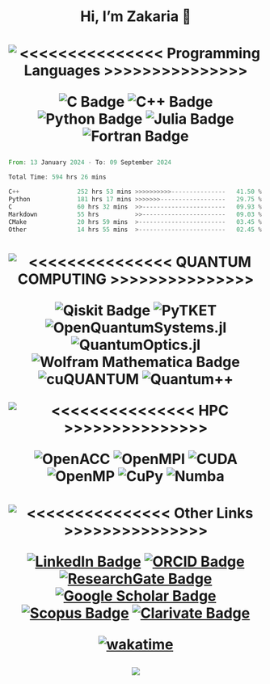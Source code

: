 

<h1 align="center"> Hi, I’m Zakaria 👋
 </h1>




 <!--![Profile views](https://gpvc.arturio.dev/dahbiz)
 <!-- - 🌱 I’m currently learning ... -->
<!-- -  ... -->
<!--- - 📫 How to reach me  on email... --->


<!--START_SECTION:SHOW_COMMIT-->

<!--END_SECTION:SHOW_COMMIT-->



<!--START_SECTION:SHOW_OS-->

<!--END_SECTION:SHOW_OS-->


<!--START_SECTION:SHOW_PROJECTS-->

<!--END_SECTION:SHOW_PROJECTS-->


<!--START_SECTION:SHOW_EDITORS-->

<!--END_SECTION:SHOW_EDITORS-->


<!--START_SECTION:SHOW_LANGUAGE_PER_REPO-->

<!--END_SECTION:SHOW_LANGUAGE_PER_REPO-->






<h1 align="center">

![<<<<<<<<<<<<<<< Programming Languages  >>>>>>>>>>>>>>>](https://img.shields.io/badge/%3C%3C%3C%3C%3C%3C%3C%3C%3C%3C%3C%3C%3C%3C%3C%20Programming%20Languages%20%3E%3E%3E%3E%3E%3E%3E%3E%3E%3E%3E%3E%3E%3E%3E-white)

![C Badge](https://img.shields.io/badge/C-A8B9CC?logo=c&logoColor=fff&style=flat) ![C++ Badge](https://img.shields.io/badge/C%2B%2B-00599C?logo=cplusplus&logoColor=fff&style=flat) ![Python Badge](https://img.shields.io/badge/Python-3776AB?logo=python&logoColor=fff&style=flat) ![Julia Badge](https://img.shields.io/badge/Julia-9558B2?logo=julia&logoColor=fff&style=flat) ![Fortran Badge](https://img.shields.io/badge/Fortran-734F96?logo=fortran&logoColor=fff&style=flat) 

</h1>

<!--START_SECTION:waka-->

```rust
From: 13 January 2024 - To: 09 September 2024

Total Time: 594 hrs 26 mins

C++                252 hrs 53 mins >>>>>>>>>>---------------   41.50 %
Python             181 hrs 17 mins >>>>>>>------------------   29.75 %
C                  60 hrs 32 mins  >>-----------------------   09.93 %
Markdown           55 hrs          >>-----------------------   09.03 %
CMake              20 hrs 59 mins  >------------------------   03.45 %
Other              14 hrs 55 mins  >------------------------   02.45 %
```

<!--END_SECTION:waka-->


<h1 align="center">

![<<<<<<<<<<<<<<< QUANTUM COMPUTING >>>>>>>>>>>>>>>](https://img.shields.io/badge/%3C%3C%3C%3C%3C%3C%3C%3C%3C%3C%3C%3C%3C%3C%3C%20Quantum%20Computing%20&%20Quantum%20Simulation%20%3E%3E%3E%3E%3E%3E%3E%3E%3E%3E%3E%3E%3E%3E%3E-white) 

![Qiskit Badge](https://img.shields.io/badge/Qiskit-6929C4?logo=qiskit&logoColor=fff&style=flat) ![PyTKET](https://img.shields.io/badge/PyTKET-gray?style=flat&logo=python&logoColor=white) ![OpenQuantumSystems.jl](https://img.shields.io/badge/OpenQuantumSystems.jl-green?style=flat&logo=Julia&logoColor=white) ![QuantumOptics.jl](https://img.shields.io/badge/QuantumOptics.jl-green?style=flat&logo=Julia&logoColor=white) ![Wolfram Mathematica Badge](https://img.shields.io/badge/Wolfram%20Mathematica-D10?logo=wolframmathematica&logoColor=fff&style=flat)  ![cuQUANTUM](https://img.shields.io/badge/cuQUANTUM*-gray?style=flat&logo=nvidia) ![Quantum++](https://img.shields.io/badge/Quantum++*-blue?style=flat&logo=cplusplus) 

![<<<<<<<<<<<<<<< HPC >>>>>>>>>>>>>>>](https://img.shields.io/badge/%3C%3C%3C%3C%3C%3C%3C%3C%3C%3C%3C%3C%3C%3C%3C%20High%20Performance%20Computing%20%3E%3E%3E%3E%3E%3E%3E%3E%3E%3E%3E%3E%3E%3E%3E-white)


![OpenACC](https://img.shields.io/badge/OpenACC-blue?style=flat&logo=apacherocketmq) ![OpenMPI](https://img.shields.io/badge/OpenMPI-blue?style=flat&logo=pix&logoColor=blue-green) ![CUDA](https://img.shields.io/badge/CUDA-gray?style=flat&logo=nvidia) ![OpenMP](https://img.shields.io/badge/OpenMP-indigo?style=flat&logo=headlessui)  ![CuPy](https://img.shields.io/badge/CuPy-green?style=flat&logo=python&logoColor=white)  ![Numba](https://img.shields.io/badge/Numba-blue?style=flat&logo=python&logoColor=white) 

</h1>

<h1 align="center">

![<<<<<<<<<<<<<<< Other Links >>>>>>>>>>>>>>>](https://img.shields.io/badge/%3C%3C%3C%3C%3C%3C%3C%3C%3C%3C%3C%3C%3C%3C%3C%20Other%20Links%20%3E%3E%3E%3E%3E%3E%3E%3E%3E%3E%3E%3E%3E%3E%3E-white)

[![LinkedIn Badge](https://img.shields.io/badge/LinkedIn-0A66C2?logo=linkedin&logoColor=fff&style=flat)](https://www.linkedin.com/in/zdahbi/) [![ORCID Badge](https://img.shields.io/badge/ORCID-A6CE39?logo=orcid&logoColor=fff&style=flat)](https://orcid.org/0000-0001-9933-2184) [![ResearchGate Badge](https://img.shields.io/badge/ResearchGate-0CB?logo=researchgate&logoColor=fff&style=flat)](https://www.researchgate.net/profile/Zakaria-Dahbi) [![Google Scholar Badge](https://img.shields.io/badge/Google%20Scholar-4285F4?logo=googlescholar&logoColor=fff&style=flat)](https://scholar.google.com/citations?user=R_L9mMUAAAAJ) [![Scopus Badge](https://img.shields.io/badge/Scopus-E9711C?logo=scopus&logoColor=fff&style=flat)](https://www.scopus.com/authid/detail.uri?authorId=57214808020) [![Clarivate Badge](https://img.shields.io/badge/Clarivate-000?logo=clarivate&logoColor=fff&style=flat)](https://www.webofscience.com/wos/author/record/48205986)

[![wakatime](https://wakatime.com/badge/user/018d0980-c959-4607-82b2-e082943bfb3d.svg)](https://wakatime.com/@018d0980-c959-4607-82b2-e082943bfb3d)


![](https://komarev.com/ghpvc/?username=dahbiz&style=flat-square&color=brightgreen)

</h1> 


